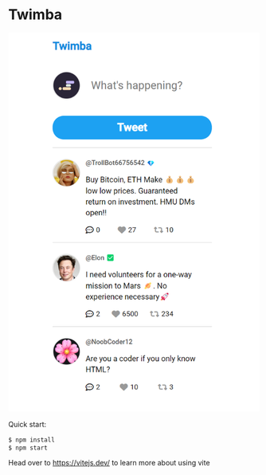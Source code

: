 # Twimba
![Image](./images/img.png)

Quick start:

```
$ npm install
$ npm start
````

Head over to https://vitejs.dev/ to learn more about using vite
